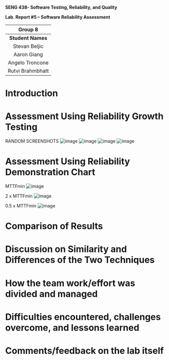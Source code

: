**SENG 438- Software Testing, Reliability, and Quality**

**Lab. Report \#5 – Software Reliability Assessment**

| Group  8  |
| :--------------:|
| **Student Names**      |
|       Stevan Beljic            |
|        Aaron Giang             |
|        Angelo Troncone             |
|        Rutvi Brahmbhatt             |

# Introduction

# 

# Assessment Using Reliability Growth Testing 

RANDOM SCREENSHOTS
![image](https://github.com/seng438-winter-2024/seng438-a5-stevanbeljic/assets/60798649/7e1e0a9a-65c4-48a3-97b2-ac2682924967)
![image](https://github.com/seng438-winter-2024/seng438-a5-stevanbeljic/assets/60798649/fde201fc-fd6b-40ea-8e72-0e101b9ec4f7)
![image](https://github.com/seng438-winter-2024/seng438-a5-stevanbeljic/assets/60798649/feb198a3-9f28-4592-b20b-6a0582666951)
![image](https://github.com/seng438-winter-2024/seng438-a5-stevanbeljic/assets/60798649/d85fc764-bf16-47fd-a5a1-5286c7e85df9)





# Assessment Using Reliability Demonstration Chart 

MTTFmin
![image](https://github.com/seng438-winter-2024/seng438-a5-stevanbeljic/assets/98921972/26205f3c-24ff-4389-9bbb-039b5e29544e)

2 x MTTFmin
![image](https://github.com/seng438-winter-2024/seng438-a5-stevanbeljic/assets/98921972/019896f0-67e2-4c37-b9f5-81679d4786af)

0.5 x MTTFmin
![image](https://github.com/seng438-winter-2024/seng438-a5-stevanbeljic/assets/98921972/2857860e-83ff-4e6d-a898-38df0862a260)


# 

# Comparison of Results

# Discussion on Similarity and Differences of the Two Techniques

# How the team work/effort was divided and managed

# 

# Difficulties encountered, challenges overcome, and lessons learned

# Comments/feedback on the lab itself
